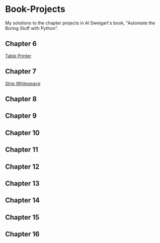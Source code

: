 # Book-Projects
My solutions to the chapter projects in Al Sweigart's book, "Automate the Boring Stuff with Python".

## Chapter 6
[Table Printer](https://github.com/dzes483/Book-Projects/blob/master/book-projects/Chapter-6/table_printer.py)

## Chapter 7
[Strip Whitespace](https://github.com/dzes483/Book-Projects/blob/master/book-projects/Chapter-7/strip.py)

## Chapter 8

## Chapter 9

## Chapter 10

## Chapter 11

## Chapter 12

## Chapter 13

## Chapter 14

## Chapter 15

## Chapter 16
